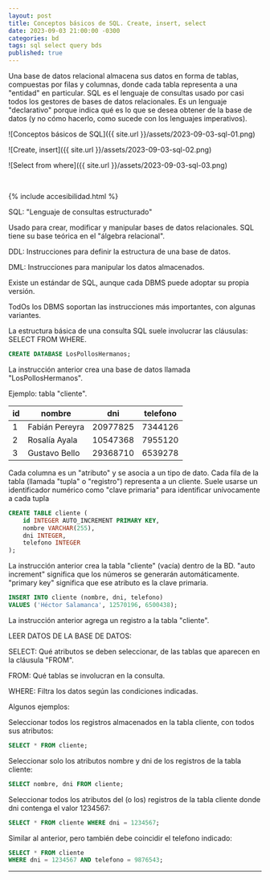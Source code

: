 ```yaml
---
layout: post
title: Conceptos básicos de SQL. Create, insert, select
date: 2023-09-03 21:00:00 -0300
categories: bd
tags: sql select query bds
published: true
---
```


Una base de datos relacional almacena sus datos en forma de tablas, compuestas por filas y columnas, donde cada tabla representa a una "entidad" en particular. SQL es el lenguaje de consultas usado por casi todos los gestores de bases de datos relacionales. Es un lenguaje "declarativo" porque indica qué es lo que se desea obtener de la base de datos (y no cómo hacerlo, como sucede con los lenguajes imperativos).

![Conceptos básicos de SQL]({{ site.url }}/assets/2023-09-03-sql-01.png)

![Create, insert]({{ site.url }}/assets/2023-09-03-sql-02.png)

![Select from where]({{ site.url }}/assets/2023-09-03-sql-03.png)


&nbsp;

{% include accesibilidad.html %}

SQL: "Lenguaje de consultas estructurado"

Usado para crear, modificar y manipular bases de datos relacionales. SQL tiene su base teórica en el "álgebra relacional".

DDL: Instrucciones para definir la estructura de una base de datos.

DML: Instrucciones para manipular los datos almacenados.

Existe un estándar de SQL, aunque cada DBMS puede adoptar su propia versión.

TodOs los DBMS soportan las instrucciones más importantes, con algunas variantes.

La estructura básica de una consulta SQL suele involucrar las cláusulas: SELECT FROM WHERE.

```sql
CREATE DATABASE LosPollosHermanos;
```
La instrucción anterior crea una base de datos llamada "LosPollosHermanos".

Ejemplo: tabla "cliente".

| id | nombre         | dni      | telefono |
|----|----------------|----------|----------|
| 1  | Fabián Pereyra | 20977825 | 7344126  |
| 2  | Rosalía Ayala  | 10547368 | 7955120  |
| 3  | Gustavo Bello  | 29368710 | 6539278  |

Cada columna es un "atributo" y se asocia a un tipo de dato. Cada fila de la tabla (llamada "tupla" o "registro") representa a un cliente. Suele usarse un identificador numérico como "clave primaria" para identificar unívocamente a cada tupla

```sql
CREATE TABLE cliente (
    id INTEGER AUTO_INCREMENT PRIMARY KEY,
    nombre VARCHAR(255),
    dni INTEGER,
    telefono INTEGER
);
```
La instrucción anterior crea la tabla "cliente" (vacía) dentro de la BD. "auto increment" significa que los números se generarán automáticamente. "primary key" significa que ese atributo es la clave primaria.

```sql
INSERT INTO cliente (nombre, dni, telefono)
VALUES ('Héctor Salamanca', 12570196, 6500438);
```
La instrucción anterior agrega un registro a la tabla "cliente".

LEER DATOS DE LA BASE DE DATOS:

SELECT: Qué atributos se deben seleccionar, de las tablas que aparecen en la cláusula "FROM".

FROM: Qué tablas se involucran en la consulta.

WHERE: Filtra los datos según las condiciones indicadas.

Algunos ejemplos:

Seleccionar todos los registros almacenados en la tabla cliente, con todos sus atributos:
```sql
SELECT * FROM cliente;
```

Seleccionar solo los atributos nombre y dni de los registros de la tabla cliente:
```sql
SELECT nombre, dni FROM cliente;
```

Seleccionar todos los atributos del (o los) registros de la tabla cliente donde dni contenga el valor 1234567:
```sql
SELECT * FROM cliente WHERE dni = 1234567;
```

Similar al anterior, pero también debe coincidir el telefono indicado:
```sql
SELECT * FROM cliente 
WHERE dni = 1234567 AND telefono = 9876543;
```


</div></details>


<hr />

